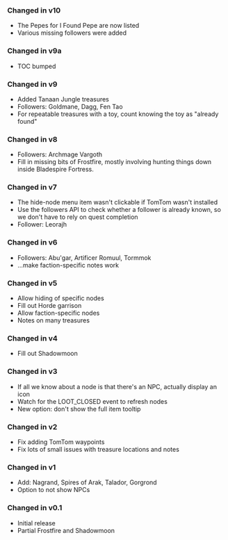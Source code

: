 ### Changed in v10

* The Pepes for I Found Pepe are now listed
* Various missing followers were added

### Changed in v9a

* TOC bumped

### Changed in v9

* Added Tanaan Jungle treasures
* Followers: Goldmane, Dagg, Fen Tao
* For repeatable treasures with a toy, count knowing the toy as "already found"

### Changed in v8

* Followers: Archmage Vargoth
* Fill in missing bits of Frostfire, mostly involving hunting things down inside
  Bladespire Fortress.

### Changed in v7

* The hide-node menu item wasn't clickable if TomTom wasn't installed
* Use the followers API to check whether a follower is already known, so we
  don't have to rely on quest completion
* Follower: Leorajh

### Changed in v6

* Followers: Abu'gar, Artificer Romuul, Tormmok
* ...make faction-specific notes work

### Changed in v5

* Allow hiding of specific nodes
* Fill out Horde garrison
* Allow faction-specific nodes
* Notes on many treasures

### Changed in v4

* Fill out Shadowmoon

### Changed in v3

* If all we know about a node is that there's an NPC, actually display an icon
* Watch for the LOOT_CLOSED event to refresh nodes
* New option: don't show the full item tooltip

### Changed in v2

* Fix adding TomTom waypoints
* Fix lots of small issues with treasure locations and notes

### Changed in v1

* Add: Nagrand, Spires of Arak, Talador, Gorgrond
* Option to not show NPCs

### Changed in v0.1

* Initial release
* Partial Frostfire and Shadowmoon
